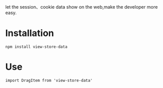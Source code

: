  let the session、cookie data show on the web,make the developer more easy.
# Installation
    npm install view-store-data

# Use
    import DragItem from 'view-store-data'

    


